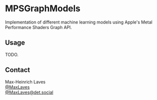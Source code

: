 # MPSGraphModels

Implementation of different machine learning models using Apple's Metal Performance Shaders Graph API.

## Usage

TODO.

## Contact

Max-Heinrich Laves  
[@MaxLaves](https://twitter.com/MaxLaves)  
[@MaxLaves@det.social](https://det.social/@MaxLaves)
